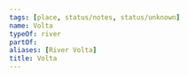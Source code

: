 ```yaml
---
tags: [place, status/notes, status/unknown]
name: Volta
typeOf: river
partOf:
aliases: [River Volta]
title: Volta
---
```




